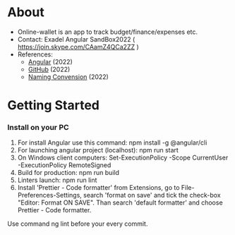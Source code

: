 # About

-   Online-wallet is an app to track budget/finance/expenses etc.
-   Contact: Exadel Angular SandBox2022 ( https://join.skype.com/CAamZ4QCa2ZZ )
-   References:
    -   [Angular](https://angular.io/) (2022)
    -   [GitHub](https://github.com/) (2022)
    -   [Naming Convension]([https://](https://github.com/Agrinden/online-wallet/blob/main/docs/naming_convension.md)) (2022)



# Getting Started

### Install on your PC

1. For install Angular use this command: npm install -g @angular/cli
2. For launching angular project (localhost): npm run start
3. On Windows client computers: Set-ExecutionPolicy -Scope CurrentUser -ExecutionPolicy RemoteSigned
4. Build for production: npm run build
5. Linters launch: npm run lint
6. Install 'Prettier - Code formatter' from Extensions, go to File-Preferences-Settings, search 'format on save' and tick the check-box "Editor: Format ON SAVE". Than search 'default formatter' and choose Prettier - Code formatter.

Use command ng lint before your every commit.

